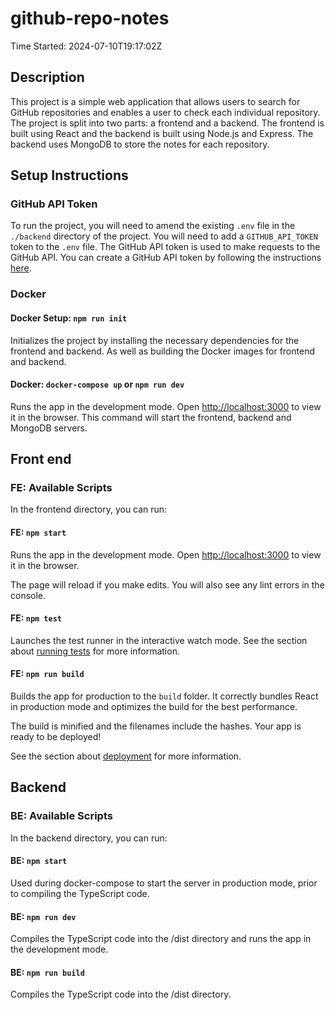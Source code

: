 # github-repo-notes

Time Started: 2024-07-10T19:17:02Z

## Description

This project is a simple web application that allows users to search for GitHub repositories and enables a user to check each individual repository. The project is split into two parts: a frontend and a backend. The frontend is built using React and the backend is built using Node.js and Express. The backend uses MongoDB to store the notes for each repository.

## Setup Instructions

### GitHub API Token

To run the project, you will need to amend the existing `.env` file in the `./backend` directory of the project. You will need to add a `GITHUB_API_TOKEN` token to the `.env` file. The GitHub API token is used to make requests to the GitHub API. You can create a GitHub API token by following the instructions [here](https://docs.github.com/en/github/authenticating-to-github/keeping-your-account-and-data-secure/creating-a-personal-access-token).

### Docker

#### Docker Setup: `npm run init`

Initializes the project by installing the necessary dependencies for the frontend and backend. As well as building the Docker images for frontend and backend.

#### Docker: `docker-compose up` or `npm run dev`

Runs the app in the development mode. Open [http://localhost:3000](http://localhost:3000) to view it in the browser.
This command will start the frontend, backend and MongoDB servers.

## Front end

### FE: Available Scripts

In the frontend directory, you can run:

#### FE: `npm start`

Runs the app in the development mode.
Open [http://localhost:3000](http://localhost:3000) to view it in the browser.

The page will reload if you make edits.
You will also see any lint errors in the console.

#### FE: `npm test`

Launches the test runner in the interactive watch mode.
See the section about [running tests](https://facebook.github.io/create-react-app/docs/running-tests) for more information.

#### FE: `npm run build`

Builds the app for production to the `build` folder.
It correctly bundles React in production mode and optimizes the build for the best performance.

The build is minified and the filenames include the hashes.
Your app is ready to be deployed!

See the section about [deployment](https://facebook.github.io/create-react-app/docs/deployment) for more information.

## Backend

### BE: Available Scripts

In the backend directory, you can run:

#### BE: `npm start`

Used during docker-compose to start the server in production mode, prior to compiling the TypeScript code.

#### BE: `npm run dev`

Compiles the TypeScript code into the /dist directory and runs the app in the development mode.

#### BE: `npm run build`

Compiles the TypeScript code into the /dist directory.
